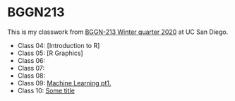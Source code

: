 # BGGN213

This is my classwork from [BGGN-213 Winter quarter 2020](https://github.com/kcm8572/bggn213/blob/master/README.md) at UC San Diego.

- Class 04: [Introduction to R]
- Class 05: [R Graphics]
- Class 06: 
- Class 07: 
- Class 08: 
- Class 09: [Machine Learning pt1.](https://github.com/kcm8572/bggn213/blob/master/class09/class09.md)
- Class 10: [Some title]()
